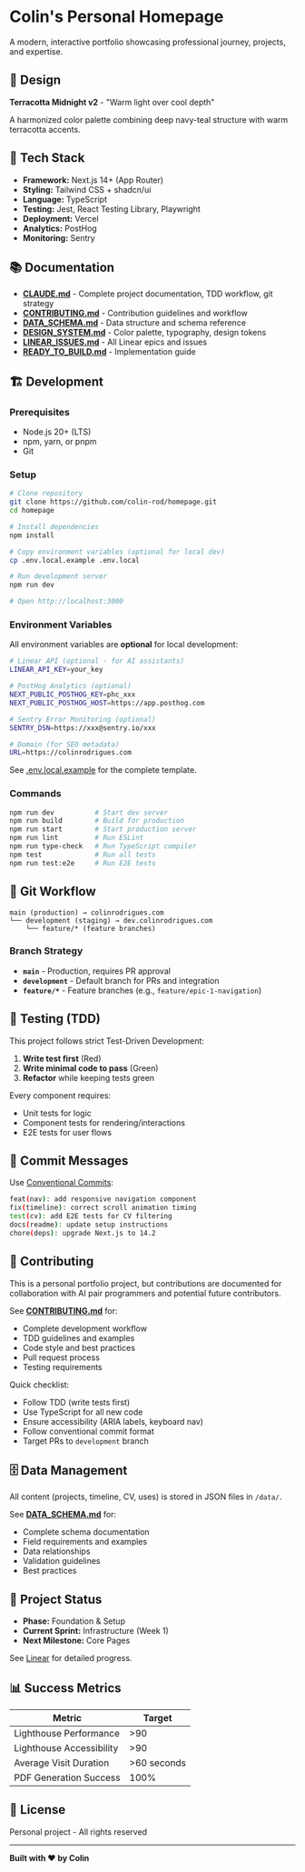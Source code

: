 # Colin's Personal Homepage

A modern, interactive portfolio showcasing professional journey, projects, and expertise.

## 🎨 Design

**Terracotta Midnight v2** - "Warm light over cool depth"

A harmonized color palette combining deep navy-teal structure with warm terracotta accents.

## 🚀 Tech Stack

- **Framework:** Next.js 14+ (App Router)
- **Styling:** Tailwind CSS + shadcn/ui
- **Language:** TypeScript
- **Testing:** Jest, React Testing Library, Playwright
- **Deployment:** Vercel
- **Analytics:** PostHog
- **Monitoring:** Sentry

## 📚 Documentation

- **[CLAUDE.md](./CLAUDE.md)** - Complete project documentation, TDD workflow, git strategy
- **[CONTRIBUTING.md](./CONTRIBUTING.md)** - Contribution guidelines and workflow
- **[DATA_SCHEMA.md](./DATA_SCHEMA.md)** - Data structure and schema reference
- **[DESIGN_SYSTEM.md](./DESIGN_SYSTEM.md)** - Color palette, typography, design tokens
- **[LINEAR_ISSUES.md](./LINEAR_ISSUES.md)** - All Linear epics and issues
- **[READY_TO_BUILD.md](./READY_TO_BUILD.md)** - Implementation guide

## 🏗️ Development

### Prerequisites

- Node.js 20+ (LTS)
- npm, yarn, or pnpm
- Git

### Setup

```bash
# Clone repository
git clone https://github.com/colin-rod/homepage.git
cd homepage

# Install dependencies
npm install

# Copy environment variables (optional for local dev)
cp .env.local.example .env.local

# Run development server
npm run dev

# Open http://localhost:3000
```

### Environment Variables

All environment variables are **optional** for local development:

```bash
# Linear API (optional - for AI assistants)
LINEAR_API_KEY=your_key

# PostHog Analytics (optional)
NEXT_PUBLIC_POSTHOG_KEY=phc_xxx
NEXT_PUBLIC_POSTHOG_HOST=https://app.posthog.com

# Sentry Error Monitoring (optional)
SENTRY_DSN=https://xxx@sentry.io/xxx

# Domain (for SEO metadata)
URL=https://colinrodrigues.com
```

See [.env.local.example](./.env.local.example) for the complete template.

### Commands

```bash
npm run dev          # Start dev server
npm run build        # Build for production
npm run start        # Start production server
npm run lint         # Run ESLint
npm run type-check   # Run TypeScript compiler
npm test             # Run all tests
npm run test:e2e     # Run E2E tests
```

## 🌿 Git Workflow

```
main (production) → colinrodrigues.com
└── development (staging) → dev.colinrodrigues.com
    └── feature/* (feature branches)
```

### Branch Strategy

- **`main`** - Production, requires PR approval
- **`development`** - Default branch for PRs and integration
- **`feature/*`** - Feature branches (e.g., `feature/epic-1-navigation`)

## 🧪 Testing (TDD)

This project follows strict Test-Driven Development:

1. **Write test first** (Red)
2. **Write minimal code to pass** (Green)
3. **Refactor** while keeping tests green

Every component requires:

- Unit tests for logic
- Component tests for rendering/interactions
- E2E tests for user flows

## 📝 Commit Messages

Use [Conventional Commits](https://www.conventionalcommits.org/):

```bash
feat(nav): add responsive navigation component
fix(timeline): correct scroll animation timing
test(cv): add E2E tests for CV filtering
docs(readme): update setup instructions
chore(deps): upgrade Next.js to 14.2
```

## 🤝 Contributing

This is a personal portfolio project, but contributions are documented for collaboration with AI pair programmers and potential future contributors.

See **[CONTRIBUTING.md](./CONTRIBUTING.md)** for:

- Complete development workflow
- TDD guidelines and examples
- Code style and best practices
- Pull request process
- Testing requirements

Quick checklist:

- Follow TDD (write tests first)
- Use TypeScript for all new code
- Ensure accessibility (ARIA labels, keyboard nav)
- Follow conventional commit format
- Target PRs to `development` branch

## 🗄️ Data Management

All content (projects, timeline, CV, uses) is stored in JSON files in `/data/`.

See **[DATA_SCHEMA.md](./DATA_SCHEMA.md)** for:

- Complete schema documentation
- Field requirements and examples
- Data relationships
- Validation guidelines
- Best practices

## 🎯 Project Status

- **Phase:** Foundation & Setup
- **Current Sprint:** Infrastructure (Week 1)
- **Next Milestone:** Core Pages

See [Linear](https://linear.app/crod) for detailed progress.

## 📊 Success Metrics

| Metric                   | Target      |
| ------------------------ | ----------- |
| Lighthouse Performance   | >90         |
| Lighthouse Accessibility | >90         |
| Average Visit Duration   | >60 seconds |
| PDF Generation Success   | 100%        |

## 📄 License

Personal project - All rights reserved

---

**Built with ❤️ by Colin**
